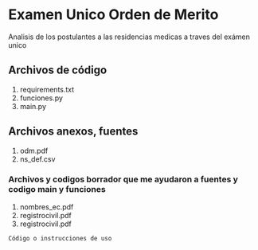 <!DOCTYPE html>
<html lang="es">
<head>
  <meta charset="UTF-8">
  <meta name="viewport" content="width=device-width, initial-scale=1.0">
  <title>README</title>
</head>
<body>
  <h1>Examen Unico Orden de Merito</h1>
  <p>Analisis de los postulantes a las residencias medicas a traves del exámen unico</p>
  <h2>Archivos de código</h2>
  <ol>
    <li>requirements.txt</li>
    <li>funciones.py</li>
    <li>main.py</li>
  </ol>
  <h2>Archivos anexos, fuentes</h2>
  <ol>
    <li>odm.pdf</li>
    <li>ns_def.csv</li>
  </ol>
  <h3>Archivos y codigos borrador que me ayudaron a fuentes y codigo main y funciones</h3>
  <ol>
    <li>nombres_ec.pdf</li>
    <li>registrocivil.pdf</li>
    <li>registrocivil.pdf</li>

  </ol>
  <pre><code>Código o instrucciones de uso</code></pre>
</body>
</html>
